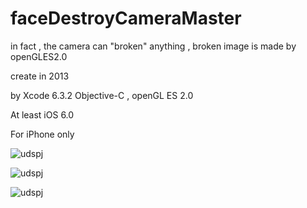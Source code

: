 # faceDestroyCameraMaster
in fact , the camera can "broken" anything , broken image is made by openGLES2.0

create in 2013

by Xcode 6.3.2 Objective-C , openGL ES 2.0

At least iOS 6.0

For iPhone only





![udspj](https://github.com/udspj/faceDestroyCameraMaster/blob/master/readmeimg/IMG_0471.PNG?raw=true)

![udspj](https://github.com/udspj/faceDestroyCameraMaster/blob/master/readmeimg/IMG_0472.PNG?raw=true)

![udspj](https://github.com/udspj/faceDestroyCameraMaster/blob/master/readmeimg/IMG_0470.PNG?raw=true)